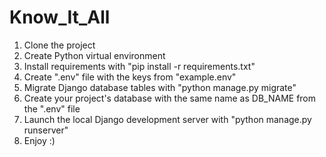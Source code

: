 # Know_It_All

1. Clone the project
2. Create Python virtual environment
3. Install requirements with "pip install -r requirements.txt"
4. Create ".env" file with the keys from "example.env"
5. Migrate Django database tables with "python manage.py migrate"
6. Create your project's database with the same name as DB_NAME from the ".env" file
7. Launch the local Django development server with "python manage.py runserver"
8. Enjoy :)